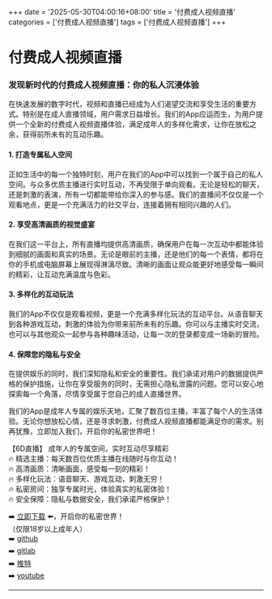 +++
date = '2025-05-30T04:00:16+08:00'
title = '付费成人视频直播'
categories = ['付费成人视频直播']
tags = ['付费成人视频直播']
+++

# 付费成人视频直播

### 发现新时代的付费成人视频直播：你的私人沉浸体验

在快速发展的数字时代，视频和直播已经成为人们渴望交流和享受生活的重要方式。特别是在成人直播领域，用户需求日益增长。我们的App应运而生，为用户提供一个全新的付费成人视频直播体验，满足成年人的多样化需求，让你在放松之余，获得前所未有的互动乐趣。

#### 1. 打造专属私人空间

正如生活中的每一个独特时刻，用户在我们的App中可以找到一个属于自己的私人空间。与众多优质主播进行实时互动，不再受限于单向观看。无论是轻松的聊天，还是刺激的表演，所有一切都能带给你深入的参与感。我们的直播间不仅仅是一个观看地点，更是一个充满活力的社交平台，连接着拥有相同兴趣的人们。

#### 2. 享受高清画质的视觉盛宴

在我们这一平台上，所有直播均提供高清画质，确保用户在每一次互动中都能体验到细腻的画面和真实的场景。无论是眼前的主播，还是他们的每一个表情，都将在你的手机或电脑屏幕上展现得淋漓尽致。清晰的画面让观众能更好地感受每一瞬间的精彩，让互动充满温度与色彩。

#### 3. 多样化的互动玩法

我们的App不仅仅是观看视频，更是一个充满多样化玩法的互动平台。从语音聊天到各种游戏互动，刺激的体验为你带来前所未有的乐趣。你可以与主播实时交流，也可以与其他观众一起参与各种趣味活动，让每一次的登录都变成一场新的冒险。

#### 4. 保障您的隐私与安全

在提供娱乐的同时，我们深知隐私和安全的重要性。我们承诺对用户的数据提供严格的保护措施，让你在享受服务的同时，无需担心隐私泄露的问题。您可以安心地探索每一个角落，尽情享受属于您自己的成人直播世界。

我们的App是成年人专属的娱乐天地，汇聚了数百位主播，丰富了每个人的生活体验。无论你想放松心情，还是寻求刺激，付费成人视频直播都能满足你的需求。别再犹豫，立即加入我们，开启你的私密世界吧！

【6D直播】
成年人的专属空间，实时互动尽享精彩  
🔥 精选主播：每天数百位优质主播在线随时与你互动！  
🔥 高清画质：清晰画面，感受每一刻的精彩！  
🔥 多样化玩法：语音聊天、游戏互动，刺激无穷！  
🔥 私密房间：独享专属时光，体验真实的私密体验！  
🔥 安全保障：隐私与数据安全，我们承诺严格保护！  

➡️ [立即下载](https://down123.s3.ap-east-1.amazonaws.com/down/down.html?channelCode=blog) ⬅️，开启你的私密世界！  
（仅限18岁以上成年人）  
➡️ [github](https://aldult-live.github.io/)  
➡️ [gitlab](https://seo-09598d.gitlab.io/)  
➡️ [推特](https://x.com/wegame33)  
➡️ [youtube](https://www.youtube.com/@6Dlive)  

---
